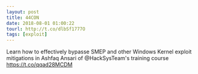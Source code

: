 ```yaml
---
layout: post
title: 44CON
date: 2018-08-01 01:00:22
tourl: http://t.co/dlbSf1777O
tags: [exploit]
---
```

Learn how to effectively bypasse SMEP and other Windows Kernel exploit mitigations in Ashfaq Ansari of @HackSysTeam's training course https://t.co/qqad28MCDM